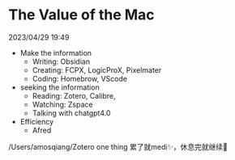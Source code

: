 

# The Value of the Mac
2023/04/29 19:49

* Make the information 
	* Writing: Obsidian
	* Creating: FCPX, LogicProX, Pixelmater
	* Coding: Homebrow, VScode
 * seeking the information
	 * Reading: Zotero, Calibre, 
	 * Watching: Zspace 
	 * Talking with chatgpt4.0 
* Efficiency
	* Afred


/Users/amosqiang/Zotero
one thing
累了就medi✨，休息完就继续👊

